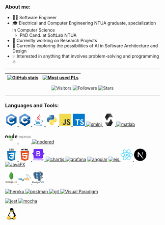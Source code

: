 
<!--
**ChristosHadjichristofi/ChristosHadjichristofi** is a ✨ _special_ ✨ repository because its `README.md` (this file) appears on your GitHub profile.

Here are some ideas to get you started:
-->

### About me:

- 👩‍💻 Software Engineer
- 🎓 Electrical and Computer Engineering NTUA graduate, specialization in Computer Science
	- PhD Cand. at SoftLab NTUA
- 🔭 Currently working on Research Projects
- 🌱 Currently exploring the possibilities of AI in Software Architecture and Design
- 💡 Interested in anything that involves problem-solving and programming 🔥
<!-- - 👯 I’m looking to collaborate on ... -->
<!-- - 🤔 I’m looking for help with ... -->
<!-- - 💬 Ask me about ... -->
<!-- - 📫 How to reach me: ... -->
<!-- - 😄 Pronouns: ... -->
<!-- - ⚡ Fun fact: ... -->


---

| [![GitHub stats](https://stats-github-readme.vercel.app/api?username=ChristosHadjichristofi&show_icons=true&theme=highcontrast&count_private=true)](https://github.com/ChristosHadjichristofi?tab=repositories) | [![Most used PLs](https://stats-github-readme.vercel.app/api/top-langs/?username=ChristosHadjichristofi&theme=highcontrast&langs_count=3&hide=html,css,ejs,jupyter%20notebook)](https://github.com/ChristosHadjichristofi?tab=repositories) |
|:-:|:-:|

<p align="center">
	<img alt="Visitors" src="https://komarev.com/ghpvc/?username=ChristosHadjichristofi&color=yellow&style=flat&label=visitors" />
	<img alt="Followers" src="https://img.shields.io/github/followers/ChristosHadjichristofi?color=yellow" />
	<img alt="Stars" src="https://img.shields.io/github/stars/ChristosHadjichristofi?color=yellow" />
</p>

---

<h3 align="left">Languages and Tools:</h3>
<p align="left">

<a href="https://www.cprogramming.com/" target="_blank" rel="noreferrer"> <img src="https://raw.githubusercontent.com/devicons/devicon/master/icons/c/c-original.svg" alt="c" width="40" height="40" /> </a>
<a href="https://www.w3schools.com/cpp/" target="_blank" rel="noreferrer"> <img src="https://raw.githubusercontent.com/devicons/devicon/master/icons/cplusplus/cplusplus-original.svg" alt="cplusplus" width="40" height="40" /> </a>
<a href="https://www.java.com" target="_blank" rel="noreferrer"><img src="https://raw.githubusercontent.com/devicons/devicon/master/icons/java/java-original.svg" alt="java" width="40" height="40" /> </a>
<a href="https://www.python.org" target="_blank" rel="noreferrer"> <img src="https://raw.githubusercontent.com/devicons/devicon/master/icons/python/python-original.svg" alt="python" width="40" height="40" /> </a>
<a href="https://developer.mozilla.org/en-US/docs/Web/JavaScript" target="_blank" rel="noreferrer"> <img src="https://raw.githubusercontent.com/devicons/devicon/master/icons/javascript/javascript-original.svg" alt="javascript" width="40" height="40" /> </a>
<a href="https://www.typescriptlang.org/" target="_blank" rel="noreferrer"> <img src="https://raw.githubusercontent.com/devicons/devicon/master/icons/typescript/typescript-original.svg" alt="typescript" width="40" height="40" /> </a>
<a href="https://www.smlnj.org/" target="_blank" rel="noreferrer"> <img src="https://user-images.githubusercontent.com/40044042/171110214-ca7203b8-ddf8-4ec3-a27c-8efbf74e2b5f.png" alt="smlnj" width="50" height="40" /> </a>
<a href="https://docs.soliditylang.org/en/v0.8.14/" target="_blank" rel="noreferrer"> <img src="https://raw.githubusercontent.com/devicons/devicon/master/icons/solidity/solidity-original.svg" alt="solidity" width="40" height="40" /> </a>
<a href="https://www.mathworks.com/" target="_blank" rel="noreferrer"> <img src="https://upload.wikimedia.org/wikipedia/commons/2/21/Matlab_Logo.png" alt="matlab" width="40" height="40" /> </a>

<a href="https://nodejs.org" target="_blank" rel="noreferrer"> <img src="https://raw.githubusercontent.com/devicons/devicon/master/icons/nodejs/nodejs-original-wordmark.svg" alt="nodejs" width="40" height="40" /> </a>
<a href="https://expressjs.com" target="_blank" rel="noreferrer"> <img src="https://raw.githubusercontent.com/devicons/devicon/master/icons/express/express-original-wordmark.svg" alt="express" width="40" height="40" /> </a>
<a href="https://nodered.org/" target="_blank" rel="noreferrer"> <img src="https://user-images.githubusercontent.com/40044042/170675487-a72a6410-34cd-445a-8fbb-344c5a3189b8.png" alt="nodered" width="40" height="40" /> </a>
	
<a href="https://www.w3schools.com/css/" target="_blank" rel="noreferrer"> <img src="https://raw.githubusercontent.com/devicons/devicon/master/icons/css3/css3-original-wordmark.svg" alt="css3" width="40" height="40" /> </a>
<a href="https://www.w3.org/html/" target="_blank" rel="noreferrer"> <img src="https://raw.githubusercontent.com/devicons/devicon/master/icons/html5/html5-original-wordmark.svg" alt="html5" width="40" height="40" /> </a>
<a href="https://getbootstrap.com" target="_blank" rel="noreferrer"> <img src="https://raw.githubusercontent.com/devicons/devicon/master/icons/bootstrap/bootstrap-plain-wordmark.svg" alt="bootstrap" width="40" height="40" /> </a>
<a href="https://www.chartjs.org" target="_blank" rel="noreferrer"> <img src="https://www.chartjs.org/media/logo-title.svg" alt="chartjs" width="40" height="40" /> </a>
<a href="https://grafana.com" target="_blank" rel="noreferrer"> <img src="https://www.vectorlogo.zone/logos/grafana/grafana-icon.svg" alt="grafana" width="40" height="40" /></a>
<a href="https://angular.io" target="_blank" rel="noreferrer"> <img src="https://angular.io/assets/images/logos/angular/angular.svg" alt="angular" width="40" height="40" /></a>
<a href="https://ejs.co/" target="_blank"> <img src="https://cdn.icon-icons.com/icons2/2148/PNG/512/ejs_icon_132422.png" alt="ejs" width="40" height="40"/> </a>
<a href="https://reactjs.org/" target="_blank" rel="noreferrer"> <img src="https://raw.githubusercontent.com/devicons/devicon/master/icons/react/react-original.svg" alt="react" width="40" height="40" /> </a>
<a href="https://nextjs.org/" target="_blank" rel="noreferrer"> <img src="https://raw.githubusercontent.com/devicons/devicon/master/icons/nextjs/nextjs-original.svg" alt="react" width="40" height="40" /> </a>
<a href="https://openjfx.io/" target="_blank" rel="noreferrer"> <img src="https://user-images.githubusercontent.com/40044042/170675866-4b9dc400-9e9e-456a-8188-6a2adc627e93.png" alt="JavaFX" width="65" height="40" /> </a>

<a href="https://www.mongodb.com/" target="_blank" rel="noreferrer"> <img src="https://raw.githubusercontent.com/devicons/devicon/master/icons/mongodb/mongodb-original-wordmark.svg" alt="mongodb" width="40" height="40" /> </a>
<a href="https://www.mysql.com/" target="_blank" rel="noreferrer"> <img src="https://raw.githubusercontent.com/devicons/devicon/master/icons/mysql/mysql-original-wordmark.svg" alt="mysql" width="40" height="40" /> </a>
<a href="https://www.postgresql.org" target="_blank" rel="noreferrer"> <img src="https://raw.githubusercontent.com/devicons/devicon/master/icons/postgresql/postgresql-original-wordmark.svg" alt="postgresql" width="40" height="40" /> </a>

<a href="https://heroku.com" target="_blank" rel="noreferrer"> <img src="https://www.vectorlogo.zone/logos/heroku/heroku-icon.svg" alt="heroku" width="40" height="40" /> </a>
<a href="https://postman.com" target="_blank" rel="noreferrer"> <img src="https://www.vectorlogo.zone/logos/getpostman/getpostman-icon.svg" alt="postman" width="40" height="40" /> </a>
<a href="https://git-scm.com/" target="_blank" rel="noreferrer"> <img src="https://www.vectorlogo.zone/logos/git-scm/git-scm-icon.svg" alt="git" width="40" height="40" /> </a>
<a href="https://www.visual-paradigm.com/" target="_blank" rel="noreferrer"> <img src="https://user-images.githubusercontent.com/40044042/170676804-e86f5d85-2441-42b1-b883-222a6cbc72a7.png" alt="Visual Paradigm" width="90" height="40" /> </a>

<a href="https://jestjs.io" target="_blank" rel="noreferrer"> <img src="https://www.vectorlogo.zone/logos/jestjsio/jestjsio-icon.svg" alt="jest" width="40" height="40" /> </a>
<a href="https://mochajs.org" target="_blank" rel="noreferrer"> <img src="https://www.vectorlogo.zone/logos/mochajs/mochajs-icon.svg" alt="mocha" width="40" height="40" /> </a>

<a href="https://www.linux.org/" target="_blank" rel="noreferrer"> <img src="https://raw.githubusercontent.com/devicons/devicon/master/icons/linux/linux-original.svg" alt="linux" width="40" height="40" /> </a>

</p>
